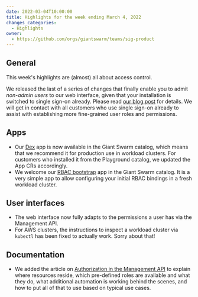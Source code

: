 ```yaml
---
date: 2022-03-04T10:00:00
title: Highlights for the week ending March 4, 2022
changes_categories:
  - Highlights
owner:
  - https://github.com/orgs/giantswarm/teams/sig-product
---
```


## General

This week's highlights are (almost) all about access control.

We released the last of a series of changes that finally enable you to admit *non-admin users* to our web interface, given that your installation is switched to single sign-on already. Please read [our blog post](https://www.giantswarm.io/blog/welcoming-more-users-to-our-web-interface-giant-swarm) for details. We will get in contact with all customers who use single sign-on already to assist with establishing more fine-grained user roles and permissions.

## Apps

- Our [Dex](https://docs.giantswarm.io/changes/managed-apps/dex-app/v1.22.2/) app is now available in the Giant Swarm catalog, which means that we recommend it for production use in workload clusters. For customers who installed it from the Playground catalog, we updated the App CRs accordingly.
- We welcome our [RBAC bootstrap](https://github.com/giantswarm/rbac-bootstrap-app) app in the Giant Swarm catalog. It is a very simple app to allow configuring your initial RBAC bindings in a fresh workload cluster.

## User interfaces

- The web interface now fully adapts to the permissions a user has via the Management API.
- For AWS clusters, the instructions to inspect a workload cluster via `kubectl` has been fixed to actually work. Sorry about that!

## Documentation

- We added the article on [Authorization in the Management API](https://docs.giantswarm.io/use-the-api/management-api/authorization/) to explain where resources reside, which pre-defined roles are available and what they do, what additional automation is working behind the scenes, and how to put all of that to use based on typical use cases.
